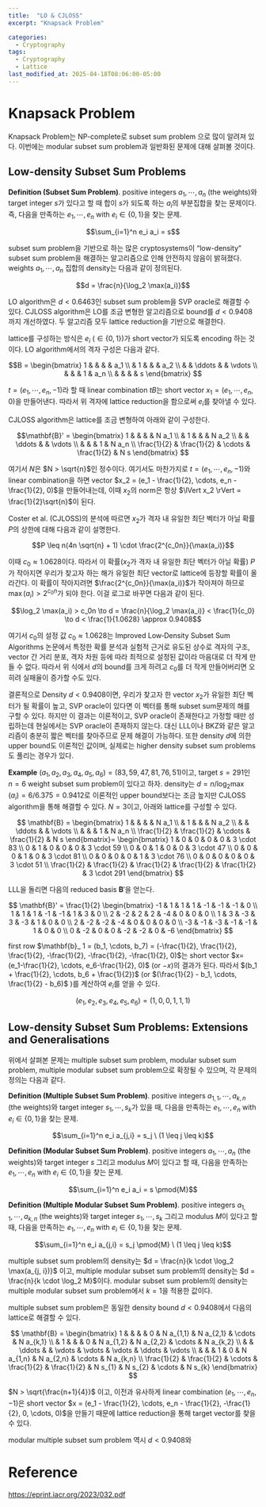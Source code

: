 ```yaml
---
title:  "LO & CJLOSS"
excerpt: "Knapsack Problem"

categories:
  - Cryptography
tags:
  - Cryptography
  - Lattice
last_modified_at: 2025-04-18T08:06:00-05:00
---
```


# Knapsack Problem

Knapsack Problem는 NP-complete로 subset sum problem 으로 많이 알려져 있다. 이번에는 modular subset sum problem과 일반화된 문제에 대해 살펴볼 것이다. 

##  Low-density Subset Sum Problems

**Definition (Subset Sum Problem)**. positive integers $a_1, \cdots, a_n$ (the weights)와 target integer $s$가 있다고 할 때 합이 $s$가 되도록 하는 $a_i$의 부분집합을 찾는 문제이다. 즉, 다음을 만족하는 $e_1, \cdots, e_n$ with $e_i \in \lbrace 0, 1 \rbrace$을 찾는 문제. 

$$\sum_{i=1}^n e_i a_i = s$$ 

subset sum problem을 기반으로 하는 많은 cryptosystems이 “low-density” subset sum problem을 해결하는 알고리즘으로 인해 안전하지 않음이 밝혀졌다. weights $a_1, \cdots, a_n$ 집합의 density는 다음과 같이 정의된다. 

$$d = \frac{n}{\log_2 \max(a_i)}$$

LO algorithm은 $d<0.6463$인 subset sum problem을 SVP oracle로 해결할 수 있다. CJLOSS algorithm은 LO를 조금 변형한 알고리즘으로 bound를 $d<0.9408$까지 개선하였다. 두 알고리즘 모두 lattice reduction을 기반으로 해결한다. 

lattice를 구성하는 방식은 $e_i$ ($\in \lbrace 0, 1 \rbrace$)가 short vector가 되도록 encoding 하는 것이다. LO algorithm에서의 격자 구성은 다음과 같다. 

$$B = 
\begin{bmatrix}
1      &        &        &        & a_1 \\
       & 1      &        &        & a_2 \\
       &        & \ddots &        & \vdots \\
       &        &        & 1      & a_n \\
       &        &        &        & s
\end{bmatrix}
$$

$t = (e_1, \cdots, e_n, -1)$라 할 때 linear combination $tB$는 short vector $x_1 = (e_1, \cdots, e_n, 0)$을 만들어낸다. 따라서 위 격자에 lattice reduction을 함으로써 $e_i$를 찾아낼 수 있다.

CJLOSS algorithm은 lattice를 조금 변형하여 아래와 같이 구성한다. 

$$\mathbf{B}' =
\begin{bmatrix}
1      &        &        &        & N a_1 \\
       & 1      &        &        & N a_2 \\
       &        & \ddots &        & \vdots \\
       &        &        & 1      & N a_n \\
\frac{1}{2} & \frac{1}{2} & \cdots & \frac{1}{2} & N s
\end{bmatrix}
$$

여기서 $N$은 $N > \sqrt{n}$인 정수이다. 여기서도 마찬가지로 $t = (e_1, \cdots, e_n, -1)$와 linear combination을 하면 vector $x_2 = (e_1 - \frac{1}{2}, \cdots, e_n - \frac{1}{2}, 0)$을 만들어내는데, 
이때 $x_2$의 norm은 항상 $\lVert x_2 \rVert = \frac{1}{2}\sqrt{n}$이 된다. 

Coster et al. (CJLOSS)의 분석에 따르면 $x_2$가 격자 내 유일한 최단 벡터가 아닐 확률 $P$의 상한에 대해 다음과 같이 설명한다. 

$$P \leq n(4n \sqrt{n} + 1) \cdot \frac{2^{c_0n}}{\max(a_i)}$$

이때 $c_0 \approx 1.0628$이다. 따라서 이 확률($x_2$가 격자 내 유일한 최단 벡터가 아닐 확률) $P$가 작아지면 우리가 찾고자 하는 해가 유일한 최단 vector로 lattice에 등장할 확률이 올라간다. 
이 확률이 작아지려면 $\frac{2^{c_0n}}{\max(a_i)}$가 작아져야 하므로 $\max(a_i) > 2^{c_0n}$가 되야 한다. 이걸 로그로 바꾸면 다음과 같이 된다. 

$$\log_2 \max(a_i) > c_0n \to d = \frac{n}{\log_2 \max(a_i)} < \frac{1}{c_0} \to d < \frac{1}{1.0628} \approx 0.9408$$ 

여기서 $c_0$의 설정 값 $c_0 \approx 1.0628$는 Improved Low‑Density Subset Sum Algorithms 논문에서 특정한 확률 분석과 실험적 근거로 유도된 상수로 격자의 구조, vector 간 거리 분포, 격자 차원 등에 따라 최적으로 설정된 값이라 마음대로 더 작게 만들 수 없다. 따라서 위 식에서 $d$의 bound를 크게 하려고 $c_0$를 더 작게 만들어버리면 오히려 실패율이 증가할 수도 있다. 

결론적으로 Density $d< 0.9408$이면, 우리가 찾고자 한 vector $x_2$가 유일한 최단 벡터가 될 확률이 높고, SVP oracle이 있다면 이 벡터를 통해 subset sum문제의 해를 구할 수 있다. 하지만 이 결과는 이론적이고, SVP oracle이 존재한다고 가정할 때만 성립하는데 현실에서는 SVP oracle이 존재하지 않는다. 대신 LLL이나 BKZ와 같은 알고리즘이 충분히 짧은 벡터를 찾아주므로 문제 해결이 가능하다. 또한 density $d$에 의한 upper bound도 이론적인 값이며, 실제로는 higher density subset sum problems도 풀리는 경우가 있다.  

**Example** $(a_1, a_2, a_3, a_4, a_5, a_6) = (83, 59, 47, 81, 76, 51)$이고, target $s=291$인 $n=6$ weight subset sum problem이 있다고 하자. density는 $d=n/ \log_2 \max(a_i) = 6/6.375 = 0.9412$로 이론적인 upper bound보다는 조금 높지만 CJLOSS algorithm을 통해 해결할 수 있다. $N=3$이고, 아래와 lattice를 구성할 수 있다. 

$$
\mathbf{B} =
\begin{bmatrix}
1      &        &        &        & N a_1 \\
       & 1      &        &        & N a_2 \\
       &        & \ddots &        & \vdots \\
       &        &        & 1      & N a_n \\
\frac{1}{2} & \frac{1}{2} & \cdots & \frac{1}{2} & N s
\end{bmatrix}=
\begin{bmatrix}
1 & 0 & 0 & 0 & 0 & 3 \cdot 83 \\
0 & 1 & 0 & 0 & 0 & 3 \cdot 59 \\
0 & 0 & 1 & 0 & 0 & 3 \cdot 47 \\
0 & 0 & 0 & 1 & 0 & 3 \cdot 81 \\
0 & 0 & 0 & 0 & 1 & 3 \cdot 76 \\
0 & 0 & 0 & 0 & 0 & 3 \cdot 51 \\
\frac{1}{2} & \frac{1}{2} & \frac{1}{2} & \frac{1}{2} & \frac{1}{2} & 3 \cdot 291
\end{bmatrix}
$$

LLL을 돌리면 다음의 reduced basis $\mathbf{B}'$을 얻는다. 

$$
\mathbf{B}' = \frac{1}{2}
\begin{bmatrix}
-1 &  1 &  1 &  1 & -1 & -1 & -1 &  0 \\
 1 &  1 &  1 & -1 & -1 &  1 &  3 &  0 \\
 2 & -2 &  2 &  2 & -4 &  0 &  0 &  0 \\
 1 &  3 & -3 &  3 & -3 &  1 &  0 &  0 \\
 2 & -2 & -2 & -4 &  0 &  0 &  0 &  0 \\
-3 & -1 & -3 & -1 & -1 &  1 &  0 &  0 \\
 0 & -2 &  0 &  0 & -2 & -2 &  0 & -6
\end{bmatrix}
$$

first row $\mathbf{b}_ 1 = (b_1, \cdots, b_7) = (-\frac{1}{2}, \frac{1}{2}, \frac{1}{2}, -\frac{1}{2}, -\frac{1}{2}, -\frac{1}{2}, 0)$는 short vector $x=(e_1-\frac{1}{2}, \cdots, e_6-\frac{1}{2}, 0)$ (or $-x$)의 결과가 된다. 따라서 $(b_1 + \frac{1}{2}, \cdots, b_6 + \frac{1}{2})$ (or $(\frac{1}{2} - b_1, \cdots, \frac{1}{2} - b_6)$ )를 계산하여 $e_i$를 얻을 수 있다. 

$$(e_1, e_2, e_3, e_4, e_5, e_6) = (1, 0, 0, 1, 1, 1)$$

## Low-density Subset Sum Problems: Extensions and Generalisations

위에서 살펴본 문제는 multiple subset sum problem, modular subset sum problem, multiple modular subset sum problem으로 확장될 수 있으며, 각 문제의 정의는 다음과 같다. 

**Definition (Multiple Subset Sum Problem)**. positive integers $a_{1,1}, \cdots, a_{k,n}$ (the weights)와 target integer $s_1, \cdots, s_k$가 있을 때, 다음을 만족하는 $e_1, \cdots, e_n$ with $e_i \in \lbrace 0, 1 \rbrace$을 찾는 문제.

$$\sum_{i=1}^n e_i a_{j,i} = s_j \ (1 \leq j \leq k)$$ 

**Definition (Modular Subset Sum Problem)**. positive integers $a_1, \cdots, a_n$ (the weights)와 target integer $s$ 그리고 modulus $M$이 있다고 할 때, 다음을 만족하는 $e_1, \cdots, e_n$ with $e_i \in \lbrace 0, 1 \rbrace$을 찾는 문제.

$$\sum_{i=1}^n e_i a_i = s \pmod{M}$$ 

**Definition (Multiple Modular Subset Sum Problem)**. positive integers $a_{1,1}, \cdots, a_{k,n}$ (the weights)와 target integer $s_1, \cdots, s_k$ 그리고 modulus $M$이 있다고 할 때, 다음을 만족하는 $e_1, \cdots, e_n$ with $e_i \in \lbrace 0, 1 \rbrace$을 찾는 문제.

$$\sum_{i=1}^n e_i a_{j,i} = s_j \pmod{M} \ (1 \leq j \leq k)$$ 

multiple subset sum problem의 density는 $d = \frac{n}{k \cdot \log_2 \max(a_{j, i})}$ 이고, multiple modular subset sum problem의 density는 $d = \frac{n}{k \cdot \log_2 M}$이다. modular subset sum problem의 density는 multiple modular subset sum problem에서 $k=1$을 적용한 값이다. 

multiple subset sum problem은 동일한 density bound $d < 0.9408$에서 다음의 lattice로 해결할 수 있다. 

$$
\mathbf{B} =
\begin{bmatrix}
1 & & & & 0 & N a_{1,1} & N a_{2,1} & \cdots & N a_{k,1} \\
 & 1 & & & 0 & N a_{1,2} & N a_{2,2} & \cdots & N a_{k,2} \\
 & & \ddots & & \vdots & \vdots & \vdots & \ddots & \vdots \\
 & & & 1 & 0 & N a_{1,n} & N a_{2,n} & \cdots & N a_{k,n} \\
\frac{1}{2} & \frac{1}{2} & \cdots & \frac{1}{2} & \frac{1}{2} & N s_{1} & N s_{2} & \cdots & N s_{k}
\end{bmatrix}
$$

$N > \sqrt{\frac{n+1}{4}}$ 이고, 이전과 유사하게 linear combination $(e_1, \cdots, e_n, -1)$은 short vector $x = (e_1 - \frac{1}{2}, \cdots, e_n - \frac{1}{2}, -\frac{1}{2}, 0, \cdots, 0)$을 만들기 때문에 lattice reduction을 통해 target vector를 찾을 수 있다. 

 modular multiple subset sum problem 역시 $d < 0.9408$와 



# Reference 

https://eprint.iacr.org/2023/032.pdf







